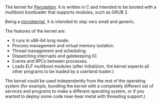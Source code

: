The kernel for [Perception](../README.md). It is written in C and intended to be booted with a multiboot bootloader that supports modules, such as GRUB 2.

Being a [microkernel](https://en.wikipedia.org/wiki/Microkernel), it is intended to stay very small and generic.

The features of the kernel are:

- It runs in x86-64 long mode.
- Process management and virtual memory isolation.
- Thread management and scheduling.
- Dispatching interrupts and gatekeeping IO.
- Events and RPCs between processes.
- Loads ELF multiboot modules (after initializion, the kernel expects all other programs to be loaded by a userland loader.)

The kernel could be used independently from the rest of the operating system (for example, bundling the kernel with a completely different set of services and programs to make a different operating system, or if you wanted to deploy some code near-bear metal with threading support.)
